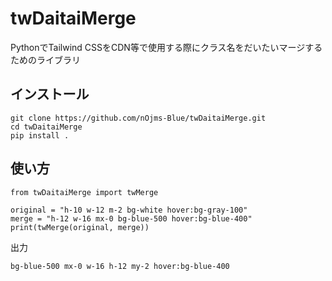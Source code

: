 # twDaitaiMerge
PythonでTailwind CSSをCDN等で使用する際にクラス名をだいたいマージするためのライブラリ

## インストール
```
git clone https://github.com/nOjms-Blue/twDaitaiMerge.git
cd twDaitaiMerge
pip install .
```

## 使い方
```
from twDaitaiMerge import twMerge

original = "h-10 w-12 m-2 bg-white hover:bg-gray-100"
merge = "h-12 w-16 mx-0 bg-blue-500 hover:bg-blue-400"
print(twMerge(original, merge))
```
出力
```
bg-blue-500 mx-0 w-16 h-12 my-2 hover:bg-blue-400
```